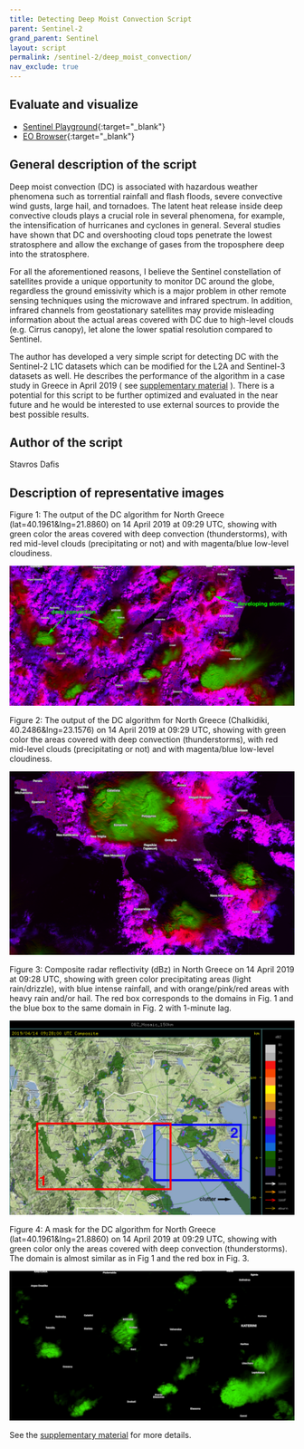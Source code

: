 ```yaml
---
title: Detecting Deep Moist Convection Script
parent: Sentinel-2
grand_parent: Sentinel
layout: script
permalink: /sentinel-2/deep_moist_convection/
nav_exclude: true
---
```



## Evaluate and visualize
 - [Sentinel Playground](https://apps.sentinel-hub.com/sentinel-playground/?source=S2&lat=40.1626081299121&lng=21.917037963867188&zoom=10&preset=CUSTOM&layers=B01,B02,B03&maxcc=100&gain=1.0&gamma=1.0&time=2018-10-01%7C2019-04-14&atmFilter=&showDates=false&evalscript=LyoKQXV0aG9yIG9mIHRoZSBzY3JpcHQ6IFN0YXZyb3MgRGFmaXMKKi8KCmZ1bmN0aW9uIFMgKGEgLCBiKSB7IHJldHVybiBhIC0gYiB9OwoKbGV0IGdhaW4gPSAyLjU7Cgp2YXIgTUlEQ0wgPSBTKEIwOCwgQjA5KSAKdmFyIERDID0gUyhCMTAsIEIxMikgICAgCnZhciBMT1dDTCA9IFMoQjExLCBCMTApICAgIAoKcmV0dXJuIFtNSURDTCwgREMsIExPV0NMXS5tYXAoYSA9PiBnYWluICogYSk7Cg%3D%3D){:target="_blank"}    
 - [EO Browser](https://apps.sentinel-hub.com/eo-browser/?lat=40.1626&lng=21.9170&zoom=10&time=2019-04-14&preset=CUSTOM&datasource=Sentinel-2%20L1C&layers=B01,B02,B03&evalscript=LyoKQXV0aG9yIG9mIHRoZSBzY3JpcHQ6IFN0YXZyb3MgRGFmaXMKKi8KCmZ1bmN0aW9uIFMgKGEgLCBiKSB7IHJldHVybiBhIC0gYiB9OwoKbGV0IGdhaW4gPSAyLjU7Cgp2YXIgTUlEQ0wgPSBTKEIwOCwgQjA5KSAKdmFyIERDID0gUyhCMTAsIEIxMikgICAgCnZhciBMT1dDTCA9IFMoQjExLCBCMTApICAgIAoKcmV0dXJuIFtNSURDTCwgREMsIExPV0NMXS5tYXAoYSA9PiBnYWluICogYSk7Cg%3D%3D){:target="_blank"} 


## General description of the script

Deep moist convection (DC) is associated with hazardous weather phenomena such as torrential rainfall and flash floods, severe convective wind gusts, large hail, and tornadoes. The latent heat release inside deep convective clouds plays a crucial role in several phenomena, for example, the intensification of hurricanes and cyclones in general. Several studies have shown that DC and overshooting cloud tops penetrate the lowest stratosphere and allow the exchange of gases from the troposphere deep into the stratosphere. 

For all the aforementioned reasons, I believe the Sentinel constellation of satellites provide a unique opportunity to monitor DC around the globe, regardless the ground emissivity which is a major problem in other remote sensing techniques using the microwave and infrared spectrum. In addition, infrared channels from geostationary satellites may provide misleading information about the actual areas covered with DC due to high-level clouds (e.g. Cirrus canopy), let alone the lower spatial resolution compared to Sentinel.

The author has developed a very simple script for detecting DC with the Sentinel-2 L1C datasets which can be modified for the L2A and Sentinel-3 datasets as well. He describes the performance of the algorithm in a case study in Greece in April 2019 ( see [supplementary material](supplementary_material.pdf) ). There is a potential for this script to be further optimized and evaluated in the near future and he would be interested to use external sources to provide the best possible results.

## Author of the script

Stavros Dafis

## Description of representative images

Figure 1: The output of the DC algorithm for North Greece (lat=40.1961&lng=21.8860) on 14 April 2019 at 09:29 UTC, showing with green color the areas covered with deep convection (thunderstorms), with red mid-level clouds (precipitating or not) and with magenta/blue low-level cloudiness.

![Detecting Deep Moist Convection Script figure 1](fig/fig1.jpg)

Figure 2: The output of the DC algorithm for North Greece (Chalkidiki, 40.2486&lng=23.1576) on 14 April 2019 at 09:29 UTC, showing with green color the areas covered with deep convection (thunderstorms), with red mid-level clouds (precipitating or not) and with magenta/blue low-level cloudiness.

![Detecting Deep Moist Convection Script figure 2](fig/fig2.png)

Figure 3: Composite radar reflectivity (dBz) in North Greece on 14 April 2019 at 09:28 UTC, showing with green color precipitating areas (light rain/drizzle), with blue intense rainfall, and with orange/pink/red areas with heavy rain and/or hail. The red box corresponds to the domains in Fig. 1 and the blue box to the same domain in Fig. 2 with 1-minute lag.

![Detecting Deep Moist Convection Script figure 3](fig/fig3.jpg)

Figure 4: A mask for the DC algorithm for North Greece (lat=40.1961&lng=21.8860) on 14 April 2019 at 09:29 UTC, showing with green color only the areas covered with deep convection (thunderstorms). The domain is almost similar as in Fig 1 and the red box in Fig. 3.

![Detecting Deep Moist Convection Script figure 4](fig/fig4.png)

See the [supplementary material](supplementary_material.pdf) for more details.
